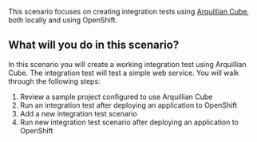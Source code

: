 This scenario focuses on creating integration tests using [Arquillian Cube](http://arquillian.org/arquillian-cube/), both locally and using OpenShift. 


## What will you do in this scenario?

In this scenario you will create a working integration test using Arquillian Cube. The integration test will test a simple web service. You will walk through the following steps:

1. Review a sample project configured to use Arquillian Cube
2. Run an integration test after deploying an application to OpenShift
3. Add a new integration test scenario
4. Run new integration test scenario after deploying an application to OpenShift